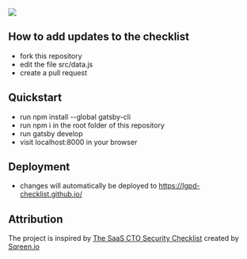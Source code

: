 <img src="https://github.com/GDPRTracker/GDPR-checklist/blob/master/src/images/github.png">

## How to add updates to the checklist

- fork this repository
- edit the file src/data.js
- create a pull request


## Quickstart

- run npm install --global gatsby-cli
- run npm i in the root folder of this repository
- run gatsby develop
- visit localhost:8000 in your browser

## Deployment

- changes will automatically be deployed to https://lgpd-checklist.github.io/

## Attribution

The project is inspired by [The SaaS CTO Security Checklist](https://cto-security-checklist.sqreen.io/)
created by [Sqreen.io](https://www.sqreen.io/)
